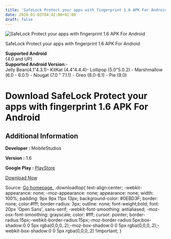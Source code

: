 ```yaml
---
title: 'SafeLock Protect your apps with fingerprint 1.6 APK For Android'
date: 2020-01-03T04:42:00+01:00
draft: false
---
```


![SafeLock Protect your apps with fingerprint 1.6 APK For Android](https://i1.wp.com/apkhome.net/wp-content/uploads/2020/01/Golden-Camera-Pro-1.0-2.png "SafeLock Protect your apps with fingerprint 1.6 APK For Android")

  

SafeLock Protect your apps with fingerprint 1.6 APK For Android

**Supported Android**  
{4.0 and UP}  
**Supported Android Version**:-  
Jelly Bean(4.1"4.3.1)- KitKat (4.4"4.4.4)- Lollipop (5.0"5.0.2) - Marshmallow (6.0 - 6.0.1) - Nougat (7.0 " 7.1.1) - Oreo (8.0-8.1) - Pie (9.0)

Download SafeLock Protect your apps with fingerprint 1.6 APK For Android
========================================================================

Additional Information
----------------------

**Developer :** MobileStudios

**Version :** 1.6

**Google Play :** [PlayStore](https://play.google.com/store/apps/details?id=com.mobilestudios.safelock)

  

[Download Now](https://store4app.co/post/safelock-protect-your-apps-with-fingerprint-1-6-apk-for-android_1577977262)

  
Source: [Go homepage.](https://store4app.co/post/safelock-protect-your-apps-with-fingerprint-1-6-apk-for-android_1577977262) .downloadtop{ text-align:center; -webkit-appearance: none; -moz-appearance: none; appearance: none; width: 100%; padding: 9px 9px 11px 13px; background-color: #0EBD3F; border: none; color:#fff; border-radius: 3px; outline: none; font-weight;bold; font: 20px 'Open Sans', sans-serif; -webkit-font-smoothing: antialiased; -moz-osx-font-smoothing: grayscale; color: #fff; cursor: pointer; border-radius:15px;-webkit-border-radius:15px;-moz-border-radius:5px;box-shadow:0 0 5px rgba(0,0,0,.2);-moz-box-shadow:0 0 5px rgba(0,0,0,.2);-webkit-box-shadow:0 0 5px rgba(0,0,0,.2) !important; }
